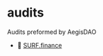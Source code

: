 # audits
Audits preformed by AegisDAO

- 🌊 [SURF.finance](https://github.com/AegisDAO/audits/blob/main/SURF.md)
